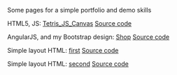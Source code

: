 Some  pages for a simple portfolio and demo skills

HTML5, JS: [Tetris_JS_Canvas](https://knjbmflagdkwzl.github.io/Tetris_JS_Canvas/)
[Source code](https://github.com/KnJbMfLAgdkwZL/KnJbMfLAgdkwZL.github.io/tree/master/Tetris_JS_Canvas)

AngularJS, and my Bootstrap design: [Shop](https://knjbmflagdkwzl.github.io/shop.loc/#/)
[Source code](https://github.com/KnJbMfLAgdkwZL/KnJbMfLAgdkwZL.github.io/tree/master/shop.loc)

Simple layout HTML: [first](https://knjbmflagdkwzl.github.io/first/)
[Source code](https://github.com/KnJbMfLAgdkwZL/KnJbMfLAgdkwZL.github.io/tree/master/shop.loc)

Simple layout HTML: [second](https://knjbmflagdkwzl.github.io/second/)
[Source code](https://github.com/KnJbMfLAgdkwZL/KnJbMfLAgdkwZL.github.io/tree/master/shop.loc)
